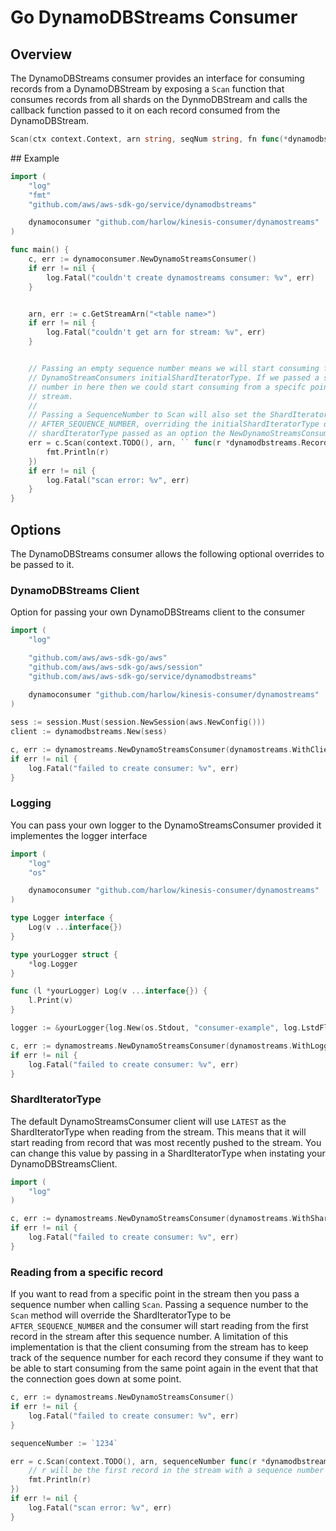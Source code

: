 # Go DynamoDBStreams Consumer

## Overview

The DynamoDBStreams consumer provides an interface for consuming records from a DynamoDBStream by exposing a `Scan` function that consumes records from all shards on the DynmoDBStream and calls the callback function passed to it on each record consumed from the DynamoDBStream.

```go
Scan(ctx context.Context, arn string, seqNum string, fn func(*dynamodbstreams.Record), error) error
```

## Example

```go
import (
    "log"
    "fmt"
    "github.com/aws/aws-sdk-go/service/dynamodbstreams"

    dynamoconsumer "github.com/harlow/kinesis-consumer/dynamostreams"
)

func main() {
    c, err := dynamoconsumer.NewDynamoStreamsConsumer()
    if err != nil {
        log.Fatal("couldn't create dynamostreams consumer: %v", err)
    }


    arn, err := c.GetStreamArn("<table name>")
    if err != nil {
        log.Fatal("couldn't get arn for stream: %v", err)
    }


    // Passing an empty sequence number means we will start consuming for the
    // DynamoStreamConsumers initialShardIteratorType. If we passed a sequence
    // number in here then we could start consuming from a specifc point on the
    // stream.
    //
    // Passing a SequenceNumber to Scan will also set the ShardIteratorType to
    // AFTER_SEQUENCE_NUMBER, overriding the initialShardIteratorType or any
    // shardIteratorType passed as an option the NewDynamoStreamsConsumer.
    err = c.Scan(context.TODO(), arn, `` func(r *dynamodbstreams.Record) error {
        fmt.Println(r)
    })
    if err != nil {
        log.Fatal("scan error: %v", err)
    }
}
```

## Options

The DynamoDBStreams consumer allows the following optional overrides to be passed to it.

### DynamoDBStreams Client

Option for passing your own DynamoDBStreams client to the consumer

```go
import (
    "log"

    "github.com/aws/aws-sdk-go/aws"
	"github.com/aws/aws-sdk-go/aws/session"
    "github.com/aws/aws-sdk-go/service/dynamodbstreams"
    
    dynamoconsumer "github.com/harlow/kinesis-consumer/dynamostreams"
)

sess := session.Must(session.NewSession(aws.NewConfig()))
client := dynamodbstreams.New(sess)

c, err := dynamostreams.NewDynamoStreamsConsumer(dynamostreams.WithClient(client))
if err != nil {
    log.Fatal("failed to create consumer: %v", err)
}
```

### Logging

You can pass your own logger to the DynamoStreamsConsumer provided it implementes the logger interface

```go
import (
    "log"
    "os"

    dynamoconsumer "github.com/harlow/kinesis-consumer/dynamostreams"
)

type Logger interface {
    Log(v ...interface{})
}
```

```go
type yourLogger struct {
    *log.Logger
}

func (l *yourLogger) Log(v ...interface{}) {
    l.Print(v)
}

logger := &yourLogger{log.New(os.Stdout, "consumer-example", log.LstdFlags)}

c, err := dynamostreams.NewDynamoStreamsConsumer(dynamostreams.WithLogger(logger))
if err != nil {
    log.Fatal("failed to create consumer: %v", err)
}
```

### ShardIteratorType

The default DynamoStreamsConsumer client will use `LATEST` as the ShardIteratorType when reading from the stream. This means that it will start reading from record that was most recently pushed to the stream. You can change this value by passing in a ShardIteratorType when instating your DynamoDBStreamsClient.

```go
import (
    "log"
)

c, err := dynamostreams.NewDynamoStreamsConsumer(dynamostreams.WithShardIteratorType(`TRIM_HORIZON`))
if err != nil {
    log.Fatal("failed to create consumer: %v", err)
}
```

### Reading from a specific record

If you want to read from a specific point in the stream then you pass a sequence number when calling `Scan`. Passing a sequence number to the `Scan` method will override the ShardIteratorType to be `AFTER_SEQUENCE_NUMBER` and the consumer will start reading from the first record in the stream after this sequence number. A limitation of this implementation is that the client consuming from the stream has to keep track of the sequence number for each record they consume if they want to be able to start consuming from the same point again in the event that that the connection goes down at some point.

```go
c, err := dynamostreams.NewDynamoStreamsConsumer()
if err != nil {
    log.Fatal("failed to create consumer: %v", err)
}

sequenceNumber := `1234` 

err = c.Scan(context.TODO(), arn, sequenceNumber func(r *dynamodbstreams.Record) error {
    // r will be the first record in the stream with a sequence number after 1234
    fmt.Println(r)
})
if err != nil {
    log.Fatal("scan error: %v", err)
}
```